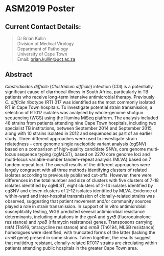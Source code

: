 # ASM2019 Poster
## Current Contact Details:
> Dr Brian Kullin  
> Division of Medical Virology  
> Department of Pathology  
> University of Cape Town  
> Email: brian.kullin@uct.ac.za

## Abstract
*Clostridioides difficile* (*Clostridium difficile*) infection (CDI) is a potentially significant cause of diarrhoeal illness in South Africa, particularly in TB patients who receive long-term intensive antimicrobial therapy.  Previously *C. difficile* ribotype (RT) 017 was identified as the most commonly isolated RT in Cape Town hospitals.  To investigate potential strain transmission, a selection of RT017 isolates was analysed by whole-genome shotgun sequencing (WGS) using the Illumina MiSeq platform.  The analysis included 48 strains from patients attending nine Cape Town hospitals, including two specialist TB institutions, between September 2014 and September 2015, along with 10 strains isolated in 2012 and sequenced as part of an earlier study.  Three different approaches were used to investigate strain relatedness – core genome single nucleotide variant analysis (cgSNV) based on a comparison of high-quality candidate SNVs, core genome multi-locus sequence typing (cgMLST), based on 2270 core genome loci and multi-locus variable-number tandem-repeat analysis (MLVA) based on 7 tandem repeat loci.  The overall results of the different approaches were largely congruent with all three methods identifying clusters of related isolates according to previously published cut-offs.  However, there were differences in the total number and size of clusters with five clusters of 7-18 isolates identified by cgMLST, eight clusters of 2-14 isolates identified by cgSNV and eleven clusters of 2-12 isolates identified by MLVA.  Evidence of within-ward and inter-hospital transmission of clonally-related strains was observed, suggesting that patient movement and/or community sources played a role in strain transmission.  In support of in vitro antimicrobial susceptibility testing, WGS predicted several antimicrobial resistance determinants, including mutations in the *gyrA* and *gyrB* (fluoroquinolone resistance) and *rpoB* (rifamycin resistance) genes.  Transposons carrying *tetM* (Tn916, tetracycline resistance) and *ermB* (Tn6194, MLSB resistance) homologues were identified, with truncated forms of the latter (lacking the *ermB* gene) present in some strains. Taken together, the results suggest that multidrug resistant, clonally-related RT017 strains are circulating within patients attending public hospitals in the greater Cape Town area.

